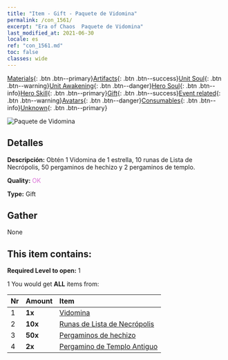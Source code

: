```yaml
---
title: "Item - Gift - Paquete de Vidomina"
permalink: /con_1561/
excerpt: "Era of Chaos  Paquete de Vidomina"
last_modified_at: 2021-06-30
locale: es
ref: "con_1561.md"
toc: false
classes: wide
---
```

 [Materials](/ItemsES/){: .btn .btn--primary}[Artifacts](/ItemsES/Artifacts/){: .btn .btn--success}[Unit Soul](/ItemsES/UnitSoul/){: .btn .btn--warning}[Unit Awakening](/ItemsES/UnitAwakening/){: .btn .btn--danger}[Hero Soul](/ItemsES/HeroSoul/){: .btn .btn--info}[Hero Skill](/ItemsES/HeroSkill/){: .btn .btn--primary}[Gift](/ItemsES/Gift/){: .btn .btn--success}[Event related](/ItemsES/Events/){: .btn .btn--warning}[Avatars](/ItemsES/Avatars/){: .btn .btn--danger}[Consumables](/ItemsES/Consumables/){: .btn .btn--info}[Unknown](/ItemsES/Unknown/){: .btn .btn--primary}

 ![Paquete de Vidomina](/images/t/i_907175.png)

## Detalles
 **Descripción:** Obtén 1 Vidomina de 1 estrella, 10 runas de Lista de Necrópolis, 50 pergaminos de hechizo y 2 pergaminos de templo.

 **Quality:** <span style="color: #DA70D6">OK</span>

 **Type:** Gift

## Gather

  None

## This item contains:

 **Required Level to open:** 1

 1 You would get **ALL** items  from:

  | Nr | Amount |     Item    |
  |:---|:-------|:------------|
  | 1 |  **1x** | [Vidomina](/heroes/Vidomina/) |  | 
  | 2 |  **10x** | [Runas de Lista de Necrópolis](/ItemsES/con_755/) |  | 
  | 3 |  **50x** | [Pergaminos de hechizo](/ItemsES/con_694/) |  | 
  | 4 |  **2x** | [Pergamino de Templo Antiguo](/ItemsES/con_697/) |  | 
